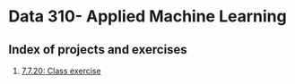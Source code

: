 # Data 310- Applied Machine Learning
## Index of projects and exercises
1. [7.7.20: Class exercise](https://aeraposo.github.io/Data-310-Public-Raposo/)
